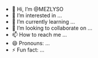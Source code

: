 - 👋 Hi, I’m @MEZLYSO
- 👀 I’m interested in ...
- 🌱 I’m currently learning ...
- 💞️ I’m looking to collaborate on ...
- 📫 How to reach me ...
- 😄 Pronouns: ...
- ⚡ Fun fact: ...

<!---
MEZLYSO/MEZLYSO is a ✨ special ✨ repository because its `README.md` (this file) appears on your GitHub profile.
You can click the Preview link to take a look at your changes.
--->
